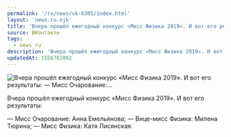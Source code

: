 ```yaml
---
permalink: '/ru/news/vk-6305/index.html'
layout: 'news.ru.njk'
title: 'Вчера прошёл ежегодный конкурс «Мисс Физика 2019». И вот его результаты:    — Мисс Очарование:'
source: ВКонтакте
tags:
  - news_ru
description: 'Вчера прошёл ежегодный конкурс «Мисс Физика 2019». И вот его результаты:    — Мисс Очарование:…'
updatedAt: 1556702092
---
```

![Вчера прошёл ежегодный конкурс «Мисс Физика 2019». И вот его результаты:    — Мисс Очарование:…](https://sun9-17.userapi.com/impf/c851524/v851524247/10eb1c/zuPN_y4_LHA.jpg?size=1280x851&quality=96&sign=dbbb47cfe65750819f6c143c3ffd3931&c_uniq_tag=Hl2s-0Z3PVoQO-ZZFXXeqowCT1OWYt25LkqdgMGaJBw&type=album)

Вчера прошёл ежегодный конкурс «Мисс Физика 2019». И вот его результаты:

— Мисс Очарование: Анна Емельянова;
— Вице-мисс Физика: Милена Тюрина;
— Мисс Физика: Катя Лисянская.
